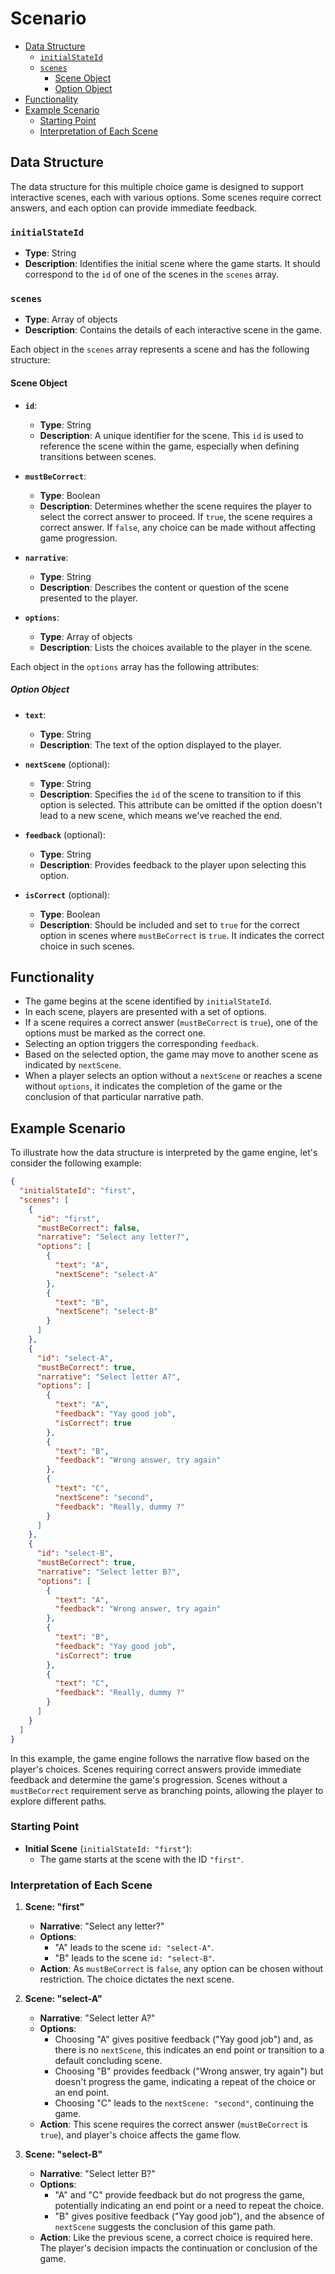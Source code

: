# Scenario

* [Data Structure ](#data-structure)
    + [`initialStateId`](#initialstateid)
    + [`scenes`](#scenes)
        - [Scene Object](#scene-object)
        * [Option Object](#option-object)
* [Functionality](#functionality)
* [Example Scenario](#example-scenario)
    + [Starting Point](#starting-point)
    + [Interpretation of Each Scene](#interpretation-of-each-scene)

## Data Structure 

The data structure for this multiple choice game is designed to support interactive scenes, each with various options. Some scenes require correct answers, and each option can provide immediate feedback.

### `initialStateId`

- **Type**: String
- **Description**: Identifies the initial scene where the game starts. It should correspond to the `id` of one of the scenes in the `scenes` array.

### `scenes`

- **Type**: Array of objects
- **Description**: Contains the details of each interactive scene in the game.

Each object in the `scenes` array represents a scene and has the following structure:

#### Scene Object

- **`id`**:
  - **Type**: String
  - **Description**: A unique identifier for the scene. This `id` is used to reference the scene within the game, especially when defining transitions between scenes.

- **`mustBeCorrect`**:
  - **Type**: Boolean
  - **Description**: Determines whether the scene requires the player to select the correct answer to proceed. If `true`, the scene requires a correct answer. If `false`, any choice can be made without affecting game progression.

- **`narrative`**:
  - **Type**: String
  - **Description**: Describes the content or question of the scene presented to the player.

- **`options`**:
  - **Type**: Array of objects
  - **Description**: Lists the choices available to the player in the scene.

Each object in the `options` array has the following attributes:

##### Option Object

- **`text`**:
  - **Type**: String
  - **Description**: The text of the option displayed to the player.

- **`nextScene`** (optional):
  - **Type**: String
  - **Description**: Specifies the `id` of the scene to transition to if this option is selected. This attribute can be omitted if the option doesn't lead to a new scene, which means we've reached the end.

- **`feedback`** (optional):
  - **Type**: String
  - **Description**: Provides feedback to the player upon selecting this option.

- **`isCorrect`** (optional):
  - **Type**: Boolean
  - **Description**: Should be included and set to `true` for the correct option in scenes where `mustBeCorrect` is `true`. It indicates the correct choice in such scenes.

## Functionality

- The game begins at the scene identified by `initialStateId`.
- In each scene, players are presented with a set of options.
- If a scene requires a correct answer (`mustBeCorrect` is `true`), one of the options must be marked as the correct one.
- Selecting an option triggers the corresponding `feedback`.
- Based on the selected option, the game may move to another scene as indicated by `nextScene`.
- When a player selects an option without a `nextScene` or reaches a scene without `options`, it indicates the completion of the game or the conclusion of that particular narrative path.

## Example Scenario

To illustrate how the data structure is interpreted by the game engine, let's consider the following example:

```json
{
  "initialStateId": "first",
  "scenes": [
    {
      "id": "first",
      "mustBeCorrect": false,
      "narrative": "Select any letter?",
      "options": [
        {
          "text": "A",
          "nextScene": "select-A"
        },
        {
          "text": "B",
          "nextScene": "select-B"
        }
      ]
    },
    {
      "id": "select-A",
      "mustBeCorrect": true,
      "narrative": "Select letter A?",
      "options": [
        {
          "text": "A",
          "feedback": "Yay good job",
          "isCorrect": true
        },
        {
          "text": "B",
          "feedback": "Wrong answer, try again"
        },
        {
          "text": "C",
          "nextScene": "second",
          "feedback": "Really, dummy ?"
        }
      ]
    },
    {
      "id": "select-B",
      "mustBeCorrect": true,
      "narrative": "Select letter B?",
      "options": [
        {
          "text": "A",
          "feedback": "Wrong answer, try again"
        },
        {
          "text": "B",
          "feedback": "Yay good job",
          "isCorrect": true
        },
        {
          "text": "C",
          "feedback": "Really, dummy ?"
        }
      ]
    }
  ]
}
```

In this example, the game engine follows the narrative flow based on the player's choices. Scenes requiring correct answers provide immediate feedback and determine the game's progression. Scenes without a `mustBeCorrect` requirement serve as branching points, allowing the player to explore different paths.

### Starting Point

- **Initial Scene** (`initialStateId: "first"`):
  - The game starts at the scene with the ID `"first"`.

### Interpretation of Each Scene

1. **Scene: "first"**
   - **Narrative**: "Select any letter?"
   - **Options**:
     - "A" leads to the scene `id: "select-A"`.
     - "B" leads to the scene `id: "select-B"`.
   - **Action**: As `mustBeCorrect` is `false`, any option can be chosen without restriction. The choice dictates the next scene.

2. **Scene: "select-A"**
   - **Narrative**: "Select letter A?"
   - **Options**:
     - Choosing "A" gives positive feedback ("Yay good job") and, as there is no `nextScene`, this indicates an end point or transition to a default concluding scene.
     - Choosing "B" provides feedback ("Wrong answer, try again") but doesn't progress the game, indicating a repeat of the choice or an end point.
     - Choosing "C" leads to the `nextScene: "second"`, continuing the game.
   - **Action**: This scene requires the correct answer (`mustBeCorrect` is `true`), and player's choice affects the game flow.

3. **Scene: "select-B"**
   - **Narrative**: "Select letter B?"
   - **Options**:
     - "A" and "C" provide feedback but do not progress the game, potentially indicating an end point or a need to repeat the choice.
     - "B" gives positive feedback ("Yay good job"), and the absence of `nextScene` suggests the conclusion of this game path.
   - **Action**: Like the previous scene, a correct choice is required here. The player's decision impacts the continuation or conclusion of the game.

